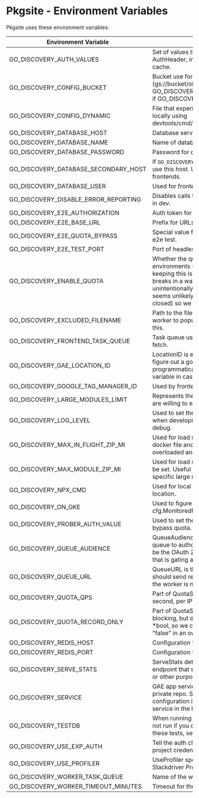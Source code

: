 # Pkgsite - Environment Variables

Pkgsite uses these environment variables:

| Environment Variable                 | Description                                                                                                                                                                                                                                                                                                                        |
| ------------------------------------ | ---------------------------------------------------------------------------------------------------------------------------------------------------------------------------------------------------------------------------------------------------------------------------------------------------------------------------------- |
| GO_DISCOVERY_AUTH_VALUES             | Set of values that could be set on the AuthHeader, in order to bypass checks by the cache.                                                                                                                                                                                                                                         |
| GO_DISCOVERY_CONFIG_BUCKET           | Bucket use for dynamic configuration (gs://bucket/object) GO_DISCOVERY_CONFIG_DYNAMIC must be set if GO_DISCOVERY_CONFIG_BUCKET is set.                                                                                                                                                                                            |
| GO_DISCOVERY_CONFIG_DYNAMIC          | File that experiments are read from. Can be set locally using devtools/cmd/create_experiment_config/main.go.                                                                                                                                                                                                                       |
| GO_DISCOVERY_DATABASE_HOST           | Database server hostname.                                                                                                                                                                                                                                                                                                          |
| GO_DISCOVERY_DATABASE_NAME           | Name of database within the server.                                                                                                                                                                                                                                                                                                |
| GO_DISCOVERY_DATABASE_PASSWORD       | Password for database.                                                                                                                                                                                                                                                                                                             |
| GO_DISCOVERY_DATABASE_SECONDARY_HOST | If `GO_DISCOVERY_DATABASE_HOST` is unreachable, use this host. Used only by prod and beta frontends.                                                                                                                                                                                                                               |
| GO_DISCOVERY_DATABASE_USER           | Used for frontend, worker and scripts.                                                                                                                                                                                                                                                                                             |
| GO_DISCOVERY_DISABLE_ERROR_REPORTING | Disables calls to GCP errorreporting API. Set only in dev.                                                                                                                                                                                                                                                                         |
| GO_DISCOVERY_E2E_AUTHORIZATION       | Auth token for e2e tests.                                                                                                                                                                                                                                                                                                          |
| GO_DISCOVERY_E2E_BASE_URL            | Prefix for URLs in e2e tests.                                                                                                                                                                                                                                                                                                      |
| GO_DISCOVERY_E2E_QUOTA_BYPASS        | Special value for bypassing quota limitations in e2e test.                                                                                                                                                                                                                                                                         |
| GO_DISCOVERY_E2E_TEST_PORT           | Port of headless browser in e2e test.                                                                                                                                                                                                                                                                                              |
| GO_DISCOVERY_ENABLE_QUOTA            | Whether the quota check is enabled. Set in all environments (except exp). The motivation for keeping this is that if the quota system somehow breaks in a way that restricts a lot of traffic unintentionally, we could quickly disable it. That seems unlikely (the quota system fails open, not closed) so we could remove this. |
| GO_DISCOVERY_EXCLUDED_FILENAME       | Path to the file of excluded prefixes. Read by the worker to populate the DB. We could hardcode this.                                                                                                                                                                                                                              |
| GO_DISCOVERY_FRONTEND_TASK_QUEUE     | Task queue used by frontend service for frontend fetch.                                                                                                                                                                                                                                                                            |
| GO_DISCOVERY_GAE_LOCATION_ID         | LocationID is essentially hard-coded until we figure out a good way to determine it programmatically, but we check an environment variable in case it needs to be overridden.                                                                                                                                                      |
| GO_DISCOVERY_GOOGLE_TAG_MANAGER_ID   | Used by frontend templates to send data to GTM.                                                                                                                                                                                                                                                                                    |
| GO_DISCOVERY_LARGE_MODULES_LIMIT     | Represents the number of large modules that we are willing to enqueue at a given time.                                                                                                                                                                                                                                             |
| GO_DISCOVERY_LOG_LEVEL               | Used to set the log level output from servers when developing to reduce noise. Defaults to debug.                                                                                                                                                                                                                                  |
| GO_DISCOVERY_MAX_IN_FLIGHT_ZIP_MI    | Used for load shedding. Hardcoded in worker docker file and prevents workers from getting overloaded and crashing.                                                                                                                                                                                                                 |
| GO_DISCOVERY_MAX_MODULE_ZIP_MI       | Used for load shedding - doesn’t seem to ever be set. Useful if worker is always dying on a specific large module. Set to stop this module.                                                                                                                                                                                        |
| GO_DISCOVERY_NPX_CMD                 | Used for local development to set npx command location.                                                                                                                                                                                                                                                                            |
| GO_DISCOVERY_ON_GKE                  | Used to figure out what to set for cfg.MonitoredResource.                                                                                                                                                                                                                                                                          |
| GO_DISCOVERY_PROBER_AUTH_VALUE       | Used to set the prober auth value in order to bypass quota.                                                                                                                                                                                                                                                                        |
| GO_DISCOVERY_QUEUE_AUDIENCE          | QueueAudience is used to allow the Cloud Tasks queue to authorize itself to the worker. It should be the OAuth 2.0 client ID associated with the IAP that is gating access to the worker.                                                                                                                                          |
| GO_DISCOVERY_QUEUE_URL               | QueueURL is the URL that the Cloud Tasks queue should send requests to. It should be used when the worker is not on AppEngine.                                                                                                                                                                                                     |
| GO_DISCOVERY_QUOTA_QPS               | Part of QuotaSettings -- allowed queries per second, per IP block.                                                                                                                                                                                                                                                                 |
| GO_DISCOVERY_QUOTA_RECORD_ONLY       | Part of QuotaSettings -- Record data about blocking, but do not actually block. This is a \*bool, so we can distinguish "not present" from "false" in an override.                                                                                                                                                                 |
| GO_DISCOVERY_REDIS_HOST              | Configuration for redis page cache.                                                                                                                                                                                                                                                                                                |
| GO_DISCOVERY_REDIS_PORT              | Configuration for redis page cache.                                                                                                                                                                                                                                                                                                |
| GO_DISCOVERY_SERVE_STATS             | ServeStats determines whether the server has an endpoint that serves statistics for benchmarking or other purposes.                                                                                                                                                                                                                |
| GO_DISCOVERY_SERVICE                 | GAE app service ID. Used for Kubernetes in the private repo. Set in run_local in queue configuration in private repo. Used to identify service in the logs.                                                                                                                                                                        |
| GO_DISCOVERY_TESTDB                  | When running `go test ./...`, database tests will not run if you don't have postgres running. To run these tests, set `GO_DISCOVERY_TESTDB=true`.                                                                                                                                                                                  |
| GO_DISCOVERY_USE_EXP_AUTH            | Tell the auth client in the prober to use exp project credentials.                                                                                                                                                                                                                                                                 |
| GO_DISCOVERY_USE_PROFILER            | UseProfiler specifies whether to enable Stackdriver Profiler.                                                                                                                                                                                                                                                                      |
| GO_DISCOVERY_WORKER_TASK_QUEUE       | Name of the worker task queue.                                                                                                                                                                                                                                                                                                     |
| GO_DISCOVERY_WORKER_TIMEOUT_MINUTES  | Timeout for the worker source client.                                                                                                                                                                                                                                                                                              |
